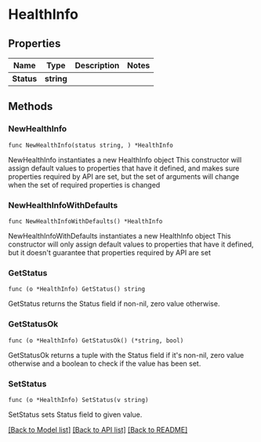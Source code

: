# HealthInfo

## Properties

Name | Type | Description | Notes
------------ | ------------- | ------------- | -------------
**Status** | **string** |  | 

## Methods

### NewHealthInfo

`func NewHealthInfo(status string, ) *HealthInfo`

NewHealthInfo instantiates a new HealthInfo object
This constructor will assign default values to properties that have it defined,
and makes sure properties required by API are set, but the set of arguments
will change when the set of required properties is changed

### NewHealthInfoWithDefaults

`func NewHealthInfoWithDefaults() *HealthInfo`

NewHealthInfoWithDefaults instantiates a new HealthInfo object
This constructor will only assign default values to properties that have it defined,
but it doesn't guarantee that properties required by API are set

### GetStatus

`func (o *HealthInfo) GetStatus() string`

GetStatus returns the Status field if non-nil, zero value otherwise.

### GetStatusOk

`func (o *HealthInfo) GetStatusOk() (*string, bool)`

GetStatusOk returns a tuple with the Status field if it's non-nil, zero value otherwise
and a boolean to check if the value has been set.

### SetStatus

`func (o *HealthInfo) SetStatus(v string)`

SetStatus sets Status field to given value.



[[Back to Model list]](../README.md#documentation-for-models) [[Back to API list]](../README.md#documentation-for-api-endpoints) [[Back to README]](../README.md)


